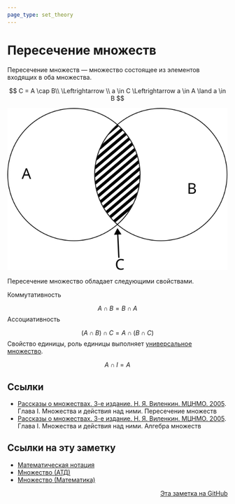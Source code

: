 ```yaml
---
page_type: set_theory
---
```


# Пересечение множеств

Пересечение множеств — множество состоящее из элементов входящих в оба множества.

$$
C = A \cap B\\
\Leftrightarrow \\
a \in C \Leftrightarrow a \in A \land a \in B
$$

![](images/set_intersection01.svg)


Пересечение множество обладает следующими свойствами.

Коммутативность

$$
A \cap B = B \cap A 
$$
Ассоциативность

$$
(A \cap B) \cap C = A \cap (B \cap C)
$$
Свойство единицы, роль единицы выполняет [универсальное множество](20221102001903.md).

$$
A \cap I = A
$$

## Ссылки

* [Рассказы о множествах. 3-е издание. Н. Я. Виленкин. МЦНМО. 2005](VilenkinRasskazyMnozhestvah2005.md). Глава I. Множества и действия над ними. Пересечение множеств
* [Рассказы о множествах. 3-е издание. Н. Я. Виленкин. МЦНМО. 2005](VilenkinRasskazyMnozhestvah2005.md). Глава I. Множества и действия над ними. Алгебра множеств


## Ссылки на эту заметку

* [Математическая нотация](20221031225417.md)
* [Множество (АТД)](20221120145107.md)
* [Множество (Математика)](20221031233633.md)


<p v-pre style="text-align: right">
  <a href="https://github.com/Kverde/algorithms/blob/main/source/20221102002259.md">
  Эта заметка на GitHub
  </a>
</p>
